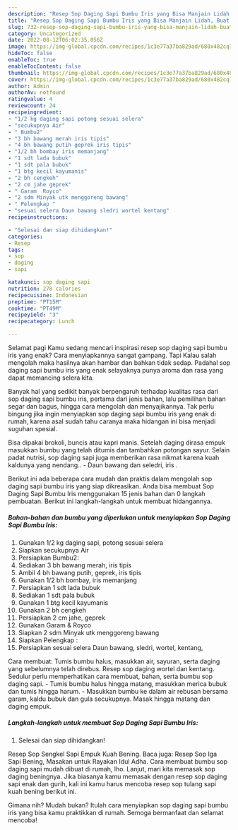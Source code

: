 ```yaml
---
description: "Resep Sop Daging Sapi Bumbu Iris yang Bisa Manjain Lidah, Buat Buka Puasa Bisa Manjain Lidah"
title: "Resep Sop Daging Sapi Bumbu Iris yang Bisa Manjain Lidah, Buat Buka Puasa Bisa Manjain Lidah"
slug: 732-resep-sop-daging-sapi-bumbu-iris-yang-bisa-manjain-lidah-buat-buka-puasa-bisa-manjain-lidah
category: Uncategorized
date: 2022-08-12T06:02:35.056Z
image: https://img-global.cpcdn.com/recipes/1c3e77a37ba829ad/680x482cq70/sop-daging-sapi-bumbu-iris-foto-resep-utama.jpg
hideToc: false
enableToc: true
enableTocContent: false
thumbnail: https://img-global.cpcdn.com/recipes/1c3e77a37ba829ad/680x482cq70/sop-daging-sapi-bumbu-iris-foto-resep-utama.jpg
cover: https://img-global.cpcdn.com/recipes/1c3e77a37ba829ad/680x482cq70/sop-daging-sapi-bumbu-iris-foto-resep-utama.jpg
author: Admin
authorAv: notfound
ratingvalue: 4
reviewcount: 24
recipeingredient:
- "1/2 kg daging sapi potong sesuai selera"
- "secukupnya Air"
- " Bumbu2"
- "3 bh bawang merah iris tipis"
- "4 bh bawang putih geprek iris tipis"
- "1/2 bh bombay iris memanjang"
- "1 sdt lada bubuk"
- "1 sdt pala bubuk"
- "1 btg kecil kayumanis"
- "2 bh cengkeh"
- "2 cm jahe geprek"
- " Garam  Royco"
- "2 sdm Minyak utk menggoreng bawang"
- " Pelengkap "
- "sesuai selera Daun bawang sledri wortel kentang"
recipeinstructions:

- "Selesai dan siap dihidangkan!"
categories:
- Resep
tags:
- sop
- daging
- sapi

katakunci: sop daging sapi 
nutrition: 278 calories
recipecuisine: Indonesian
preptime: "PT15M"
cooktime: "PT49M"
recipeyield: "3"
recipecategory: Lunch

---
```



Selamat pagi Kamu sedang mencari inspirasi resep sop daging sapi bumbu iris yang enak? Cara menyiapkannya sangat gampang. Tapi Kalau salah mengolah maka hasilnya akan hambar dan bahkan tidak sedap. Padahal sop daging sapi bumbu iris yang enak selayaknya punya aroma dan rasa yang dapat memancing selera kita.


Banyak hal yang sedikit banyak berpengaruh terhadap kualitas rasa dari sop daging sapi bumbu iris, pertama dari jenis bahan, lalu pemilihan bahan segar dan bagus, hingga cara mengolah dan menyajikannya. Tak perlu bingung jika ingin menyiapkan sop daging sapi bumbu iris yang enak di rumah, karena asal sudah tahu caranya maka hidangan ini bisa menjadi suguhan spesial.

Bisa dipakai brokoli, buncis atau kapri manis. Setelah daging dirasa empuk masukkan bumbu yang telah ditumis dan tambahkan potongan sayur. Selain padat nutrisi, sop daging sapi juga memberikan rasa nikmat karena kuah kaldunya yang nendang.. - Daun bawang dan seledri, iris .


Berikut ini ada beberapa cara mudah dan praktis dalam mengolah sop daging sapi bumbu iris yang siap dikreasikan. Anda bisa membuat Sop Daging Sapi Bumbu Iris menggunakan 15 jenis bahan dan 0 langkah pembuatan. Berikut ini langkah-langkah untuk membuat hidangannya.

<!--inarticleads1-->

##### Bahan-bahan dan bumbu yang diperlukan untuk menyiapkan Sop Daging Sapi Bumbu Iris:

1. Gunakan 1/2 kg daging sapi, potong sesuai selera
1. Siapkan secukupnya Air
1. Persiapkan  Bumbu2:
1. Sediakan 3 bh bawang merah, iris tipis
1. Ambil 4 bh bawang putih, geprek, iris tipis
1. Gunakan 1/2 bh bombay, iris memanjang
1. Persiapkan 1 sdt lada bubuk
1. Sediakan 1 sdt pala bubuk
1. Gunakan 1 btg kecil kayumanis
1. Gunakan 2 bh cengkeh
1. Persiapkan 2 cm jahe, geprek
1. Gunakan  Garam &amp; Royco
1. Siapkan 2 sdm Minyak utk menggoreng bawang
1. Siapkan  Pelengkap :
1. Persiapkan sesuai selera Daun bawang, sledri, wortel, kentang,


Cara membuat: Tumis bumbu halus, masukkan air, sayuran, serta daging yang sebelumnya telah direbus. Resep sop daging wortel dan kentang. Sedulur perlu memperhatikan cara membuat, bahan, serta bumbu sop daging sapi. - Tumis bumbu halus hingga matang, masukkan merica bubuk dan tumis hingga harum. - Masukkan bumbu ke dalam air rebusan bersama garam, kaldu bubuk dan gula secukupnya. Masak hingga matang dan daging empuk. 

<!--inarticleads2-->

##### Langkah-langkah untuk membuat Sop Daging Sapi Bumbu Iris:


1. Selesai dan siap dihidangkan!

Resep Sop Sengkel Sapi Empuk Kuah Bening. Baca juga: Resep Sop Iga Sapi Bening, Masakan untuk Rayakan Idul Adha. Cara membuat bumbu sop daging sapi mudah dibuat di rumah, lho. Lanjut, mari kita memasak sop daging beningnya. Jika biasanya kamu memasak dengan resep sop daging sapi enak dan gurih, kali ini kamu harus mencoba resep sop tulang sapi kuah bening berikut ini. 

Gimana nih? Mudah bukan? Itulah cara menyiapkan sop daging sapi bumbu iris yang bisa kamu praktikkan di rumah. Semoga bermanfaat dan selamat mencoba!

